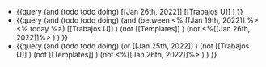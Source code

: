 - {{query (and (todo todo doing) [[Jan 26th, 2022]] [[Trabajos U]] ) }}
- {{query (and (todo todo doing)  (and  (between <% [[Jan 19th, 2022]] %> <% today %>)  [[Trabajos U]]  )   (not [[Templates]] )  (not <%[[Jan 26th, 2022]]%> ) ) }}
- {{query (and (todo todo doing)  (or [[Jan 25th, 2022]] )   (not [[Trabajos U]] ) (not [[Templates]] )  (not <%[[Jan 26th, 2022]]%> ) ) }}